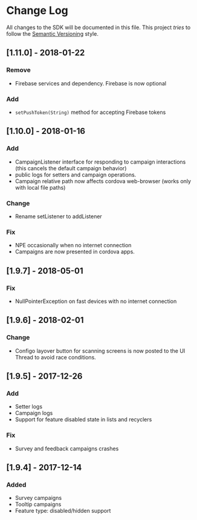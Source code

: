 # Change Log
All changes to the SDK will be documented in this file.
This project *tries* to follow the [Semantic Versioning](http://semver.org) style.

## [1.11.0] - 2018-01-22
### Remove
- Firebase services and dependency. Firebase is now optional

### Add
- `setPushToken(String)` method for accepting Firebase tokens

## [1.10.0] - 2018-01-16
### Add
- CampaignListener interface for responding to campaign interactions (this cancels the default campaign behavior)
- public logs for setters and campaign operations.
- Campaign relative path now affects cordova web-browser (works only with local file paths)

### Change
- Rename setListener to addListener

### Fix
- NPE occasionally when no internet connection
- Campaigns are now presented in cordova apps.

## [1.9.7] - 2018-05-01
### Fix
- NullPointerException on fast devices with no internet connection

## [1.9.6] - 2018-02-01
### Change
- Configo layover button for scanning screens is now posted to the UI Thread to avoid race conditions.

## [1.9.5] - 2017-12-26
### Add
- Setter logs
- Campaign logs
- Support for feature disabled state in lists and recyclers

### Fix
- Survey and feedback campaigns crashes

## [1.9.4] - 2017-12-14
### Added
- Survey campaigns
- Tooltip campaigns
- Feature type: disabled/hidden support
